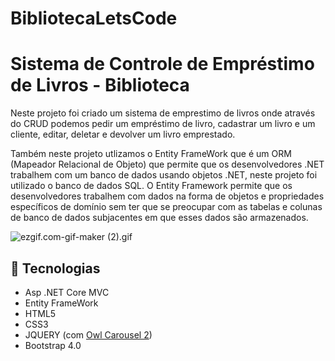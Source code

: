 # BibliotecaLetsCode
 
<h1>Sistema de Controle de Empréstimo de Livros - Biblioteca </h1>
<p>Neste projeto foi criado um sistema de emprestimo de livros onde através do CRUD podemos pedir um empréstimo de
livro, cadastrar um livro e um cliente, editar, deletar e devolver um livro emprestado. </p>

<p>Também neste projeto utlizamos o Entity FrameWork que é um ORM (Mapeador Relacional de Objeto) que permite que os desenvolvedores .NET trabalhem com um banco de dados usando objetos .NET, neste projeto foi utilizado o banco de dados SQL. O Entity Framework permite que os desenvolvedores trabalhem com dados na forma de objetos e propriedades específicos
de domínio sem ter que se preocupar com as tabelas e colunas de banco de dados subjacentes em que esses dados são armazenados.</p>

 <img src="https://github.com/Hozenyth/BibliotecaLetsCode/blob/master/wwwroot/imagem/ezgif.com-gif-maker%20(2).gif" alt="ezgif.com-gif-maker (2).gif">
<h2>🚀</g-emoji> Tecnologias</h2>

<ul>
<li> Asp .NET Core MVC </li>
<li> Entity FrameWork </li>
<li> HTML5 </li>
<li> CSS3 </li>
<li> JQUERY (com  <a href="https://owlcarousel2.github.io/OwlCarousel2/">Owl Carousel 2</a>) </li>
 <li> Bootstrap 4.0 </li>
</ul>

